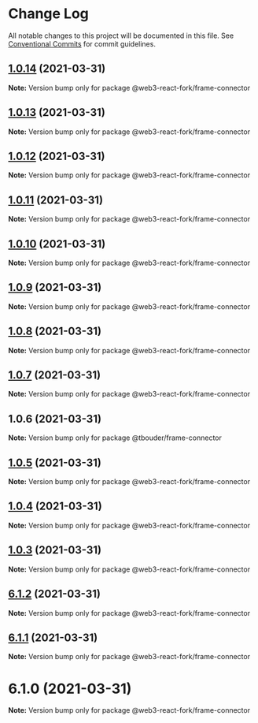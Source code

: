 # Change Log

All notable changes to this project will be documented in this file.
See [Conventional Commits](https://conventionalcommits.org) for commit guidelines.

## [1.0.14](https://github.com/TBouder/web3-react-fork/compare/@web3-react-fork/frame-connector@1.0.13...@web3-react-fork/frame-connector@1.0.14) (2021-03-31)

**Note:** Version bump only for package @web3-react-fork/frame-connector





## [1.0.13](https://github.com/TBouder/web3-react-fork/compare/@web3-react-fork/frame-connector@1.0.12...@web3-react-fork/frame-connector@1.0.13) (2021-03-31)

**Note:** Version bump only for package @web3-react-fork/frame-connector





## [1.0.12](https://github.com/TBouder/web3-react-fork/compare/@web3-react-fork/frame-connector@1.0.11...@web3-react-fork/frame-connector@1.0.12) (2021-03-31)

**Note:** Version bump only for package @web3-react-fork/frame-connector





## [1.0.11](https://github.com/TBouder/web3-react-fork/compare/@web3-react-fork/frame-connector@1.0.10...@web3-react-fork/frame-connector@1.0.11) (2021-03-31)

**Note:** Version bump only for package @web3-react-fork/frame-connector





## [1.0.10](https://github.com/TBouder/web3-react-fork/compare/@web3-react-fork/frame-connector@1.0.9...@web3-react-fork/frame-connector@1.0.10) (2021-03-31)

**Note:** Version bump only for package @web3-react-fork/frame-connector





## [1.0.9](https://github.com/TBouder/web3-react-fork/compare/@web3-react-fork/frame-connector@1.0.8...@web3-react-fork/frame-connector@1.0.9) (2021-03-31)

**Note:** Version bump only for package @web3-react-fork/frame-connector





## [1.0.8](https://github.com/TBouder/web3-react-fork/compare/@web3-react-fork/frame-connector@1.0.7...@web3-react-fork/frame-connector@1.0.8) (2021-03-31)

**Note:** Version bump only for package @web3-react-fork/frame-connector





## [1.0.7](https://github.com/TBouder/web3-react-fork/compare/@web3-react-fork/frame-connector@1.0.5...@web3-react-fork/frame-connector@1.0.7) (2021-03-31)

**Note:** Version bump only for package @web3-react-fork/frame-connector





## 1.0.6 (2021-03-31)

**Note:** Version bump only for package @tbouder/frame-connector





## [1.0.5](https://github.com/TBouder/web3-react-fork/compare/@web3-react-fork/frame-connector@1.0.4...@web3-react-fork/frame-connector@1.0.5) (2021-03-31)

**Note:** Version bump only for package @web3-react-fork/frame-connector





## [1.0.4](https://github.com/TBouder/web3-react-fork/compare/@web3-react-fork/frame-connector@1.0.3...@web3-react-fork/frame-connector@1.0.4) (2021-03-31)

**Note:** Version bump only for package @web3-react-fork/frame-connector





## [1.0.3](https://github.com/TBouder/web3-react-fork/compare/@web3-react-fork/frame-connector@6.1.2...@web3-react-fork/frame-connector@1.0.3) (2021-03-31)

**Note:** Version bump only for package @web3-react-fork/frame-connector





## [6.1.2](https://github.com/TBouder/web3-react-fork/compare/@web3-react-fork/frame-connector@6.1.1...@web3-react-fork/frame-connector@6.1.2) (2021-03-31)

**Note:** Version bump only for package @web3-react-fork/frame-connector





## [6.1.1](https://github.com/TBouder/web3-react-fork/compare/@web3-react-fork/frame-connector@6.1.0...@web3-react-fork/frame-connector@6.1.1) (2021-03-31)

**Note:** Version bump only for package @web3-react-fork/frame-connector





# 6.1.0 (2021-03-31)

**Note:** Version bump only for package @web3-react-fork/frame-connector
